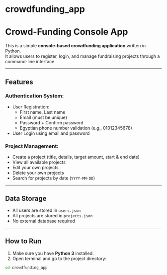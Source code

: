 # crowdfunding_app
# Crowd-Funding Console App

This is a simple **console-based crowdfunding application** written in Python.  
It allows users to register, login, and manage fundraising projects through a command-line interface.

---

## Features

### Authentication System:
- User Registration:
  - First name, Last name
  - Email (must be unique)
  - Password + Confirm password
  - Egyptian phone number validation (e.g., 01012345678)
- User Login using email and password

### Project Management:
- Create a project (title, details, target amount, start & end date)
- View all available projects
- Edit your own projects
- Delete your own projects
- Search for projects by date (`YYYY-MM-DD`)

---

## Data Storage
- All users are stored in `users.json`
- All projects are stored in `projects.json`
- No external database required

---

## How to Run

1. Make sure you have **Python 3** installed.
2. Open terminal and go to the project directory:

```bash
cd crowdfunding_app 
